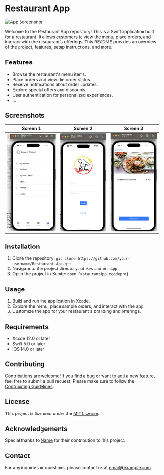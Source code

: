 # Restaurant App

![App Screenshot](/path/to/screenshot.png)

Welcome to the Restaurant App repository! This is a Swift application built for a restaurant. It allows customers to view the menu, place orders, and interact with the restaurant's offerings. This README provides an overview of the project, features, setup instructions, and more.

## Features

- Browse the restaurant's menu items.
- Place orders and view the order status.
- Receive notifications about order updates.
- Explore special offers and discounts.
- User authentication for personalized experiences.
- ...

## Screenshots

| Screen 1               | Screen 2               | Screen 3               |
|------------------------|------------------------|------------------------|
| ![Screen 1](/screenshots/screen1.png) | ![Screen 2](/screenshots/screen2.png) | ![Screen 3](/screenshots/screen3.png) |

## Installation

1. Clone the repository: `git clone https://github.com/your-username/Restaurant-App.git`
2. Navigate to the project directory: `cd Restaurant-App`
3. Open the project in Xcode: `open RestaurantApp.xcodeproj`

## Usage

1. Build and run the application in Xcode.
2. Explore the menu, place sample orders, and interact with the app.
3. Customize the app for your restaurant's branding and offerings.

## Requirements

- Xcode 12.0 or later
- Swift 5.0 or later
- iOS 14.0 or later

## Contributing

Contributions are welcome! If you find a bug or want to add a new feature, feel free to submit a pull request. Please make sure to follow the [Contributing Guidelines](CONTRIBUTING.md).

## License

This project is licensed under the [MIT License](LICENSE.md).

## Acknowledgements

Special thanks to [Name](https://github.com/username) for their contribution to this project.

## Contact

For any inquiries or questions, please contact us at [email@example.com](mailto:email@example.com).

